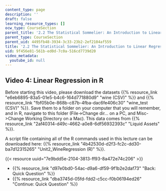 ```yaml
---
content_type: page
description: ''
draft: false
learning_resource_types: []
ocw_type: CourseSection
parent_title: '2.2 The Statistical Sommelier: An Introduction to Linear Regression'
parent_type: CourseSection
parent_uid: 4495fb48-3934-3c33-23b2-2ef2104af559
title: '2.2 The Statistical Sommelier: An Introduction to Linear Regression'
uid: 9f456e81-561b-ed0d-7c0a-516cd7739d20
video_metadata:
  youtube_id: null
---
```

## Video 4: Linear Regression in R

Before starting this video, please download the datasets {{% resource_link "e6eb6895-83a5-01e5-b4c6-164d771880d9" "wine (CSV)" %}} and {{% resource_link "fbf05b0e-868b-c87b-4fba-dac6fe406c30" "wine_test (CSV)" %}}. Save them to a folder on your computer that you will remember, and in R, navigate to this folder (File->Change dir… on a PC, and Misc->Change Working Directory on a Mac). This data comes from {{% resource_link "2af40314-d49c-4662-a0e8-6df56932393c" "Liquid Assets" %}}.

A script file containing all of the R commands used in this lecture can be downloaded here: {{% resource_link "4b42530d-d2f3-fc2c-dd30-ba7d12315265" "Unit2_WineRegression (R)" %}}.

{{< resource uuid="7e9bdd5e-2104-3813-ff93-8a472e74c206" >}}

- {{% resource_link "d97e0bd0-54ac-d9a6-df59-9f1b2e2daf73" "Back: Quick Question" %}}
- {{% resource_link "dba3745d-05fd-fdd2-c5cc-f0b06194ed26" "Continue: Quick Question" %}}